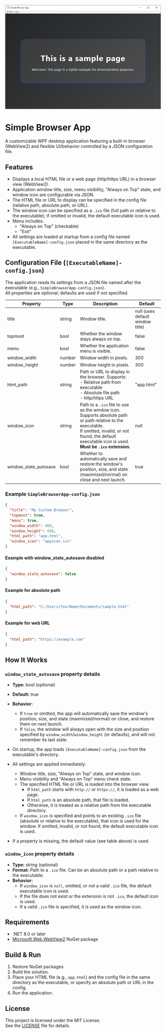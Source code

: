 ![Simple Browser App Window](README-images/simplebrwapp-window.png)

# Simple Browser App
A customizable WPF desktop application featuring a built-in browser (WebView2) and flexible UI/behavior controlled by a JSON configuration file.

## Features
- Displays a local HTML file or a web page (http/https URL) in a browser view (WebView2).
- Application window title, size, menu visibility, "Always on Top" state, and window icon are configurable via JSON.
- The HTML file or URL to display can be specified in the config file (relative path, absolute path, or URL).
- The window icon can be specified as a `.ico` file (full path or relative to the executable); if omitted or invalid, the default executable icon is used.
- Menu includes:
  - "Always on Top" (checkable)
  - "Exit"
- All settings are loaded at startup from a config file named `[ExecutableName]-config.json` placed in the same directory as the executable.

## Configuration File (`[ExecutableName]-config.json`)
The application reads its settings from a JSON file named after the executable (e.g., `SimpleBrowserApp-config.json`).  
All properties are optional; defaults are used if not specified.

| Property      | Type    | Description                                                                                                   | Default      |
|---------------|---------|---------------------------------------------------------------------------------------------------------------|--------------|
| title         | string  | Window title.                                                                                                 | null (uses default window title) |
| topmost       | bool    | Whether the window stays always on top.                                                                       | false        |
| menu          | bool    | Whether the application menu is visible.                                                                      | false        |
| window_width  | number  | Window width in pixels.                                                                                       | 300          |
| window_height | number  | Window height in pixels.                                                                                      | 300          |
| html_path     | string  | Path or URL to display in the browser. Supports:<br> - Relative path from executable<br> - Absolute file path<br> - http/https URL | "app.html"   |
| window_icon   | string  | Path to a `.ico` file to use as the window icon.<br>Supports absolute path or path relative to the executable.<br>If omitted, invalid, or not found, the default executable icon is used.<br>**Must be `.ico` extension.** | null         |
| window_state_autosave | bool | Whether to automatically save and restore the window's position, size, and state (maximized/normal) on close and next launch. | true |

### Example `SimpleBrowserApp-config.json`
```json
{
  "title": "My Custom Browser",
  "topmost": true,
  "menu": true,
  "window_width": 900,
  "window_height": 600,
  "html_path": "app.html",
  "window_icon": "appicon.ico"
}
```
#### Example with window_state_autosave disabled
```json
{
  "window_state_autosave": false
}
```

#### Example for absolute path
```json
{
  "html_path": "C:/Users/YourName/Documents/sample.html"
}
```
#### Example for web URL
```json
{
  "html_path": "https://example.com"
}
```

## How It Works

### `window_state_autosave` property details
- **Type:** bool (optional)
- **Default:** true
- **Behavior:**
  - If `true` or omitted, the app will automatically save the window's position, size, and state (maximized/normal) on close, and restore them on next launch.
  - If `false`, the window will always open with the size and position specified by `window_width`/`window_height` (or defaults), and will not remember its last state.

- On startup, the app loads `[ExecutableName]-config.json` from the executable's directory.
- All settings are applied immediately:
  - Window title, size, "Always on Top" state, and window icon.
  - Menu visibility and "Always on Top" menu check state.
  - The specified HTML file or URL is loaded into the browser view.
    - If `html_path` starts with `http://` or `https://`, it is loaded as a web page.
    - If `html_path` is an absolute path, that file is loaded.
    - Otherwise, it is treated as a relative path from the executable directory.
  - If `window_icon` is specified and points to an existing `.ico` file (absolute or relative to the executable), that icon is used for the window. If omitted, invalid, or not found, the default executable icon is used.
- If a property is missing, the default value (see table above) is used.

### `window_icon` property details
- **Type:** string (optional)
- **Format:** Path to a `.ico` file. Can be an absolute path or a path relative to the executable.
- **Behavior:**
  - If `window_icon` is `null`, omitted, or not a valid `.ico` file, the default executable icon is used.
  - If the file does not exist or the extension is not `.ico`, the default icon is used.
  - If a valid `.ico` file is specified, it is used as the window icon.

## Requirements
- .NET 8.0 or later
- [Microsoft.Web.WebView2](https://www.nuget.org/packages/Microsoft.Web.WebView2/) NuGet package

## Build & Run

1. Restore NuGet packages.
2. Build the solution.
3. Place your HTML file (e.g., `app.html`) and the config file in the same directory as the executable, or specify an absolute path or URL in the config.
4. Run the application.

## License
This project is licensed under the MIT License.  
See the [LICENSE](./LICENSE) file for details.
